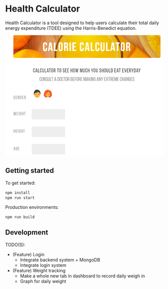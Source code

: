 # Health Calculator

Health Calculator is a tool designed to help users calculate their total daily energy expenditure (TDEE)
using the Harris-Benedict equation.

![Screenshot](reposcreenshot.PNG)

## Getting started

To get started:
```
npm install
npm run start
```

Production environments:
```
npm run build
```

## Development

TODO(S):
- (Feature) Login
    - Integrate backend system + MongoDB
    - Integrate login system
- (Feature) Weight tracking
    - Make a whole new tab in dashboard to record daily weigh in
    - Graph for daily weight